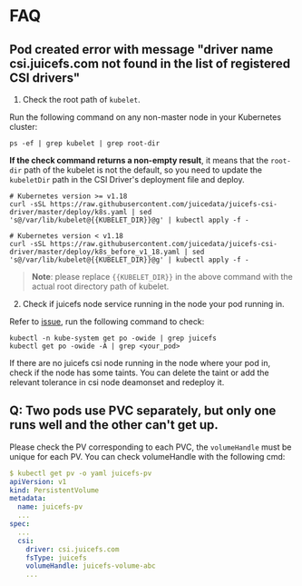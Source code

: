 # FAQ
## Pod created error with message "driver name csi.juicefs.com not found in the list of registered CSI drivers"

1. Check the root path of `kubelet`.

Run the following command on any non-master node in your Kubernetes cluster:

```shell
ps -ef | grep kubelet | grep root-dir
```

**If the check command returns a non-empty result**, it means that the `root-dir` path of the kubelet is not the default, so you need to update the `kubeletDir` path in the CSI Driver's deployment file and deploy.

```shell
# Kubernetes version >= v1.18
curl -sSL https://raw.githubusercontent.com/juicedata/juicefs-csi-driver/master/deploy/k8s.yaml | sed 's@/var/lib/kubelet@{{KUBELET_DIR}}@g' | kubectl apply -f -

# Kubernetes version < v1.18
curl -sSL https://raw.githubusercontent.com/juicedata/juicefs-csi-driver/master/deploy/k8s_before_v1_18.yaml | sed 's@/var/lib/kubelet@{{KUBELET_DIR}}@g' | kubectl apply -f -
```

> **Note**: please replace `{{KUBELET_DIR}}` in the above command with the actual root directory path of kubelet.

2. Check if juicefs node service running in the node your pod running in.

Refer to [issue](https://github.com/juicedata/juicefs-csi-driver/issues/177), run the following command to check:

```shell
kubectl -n kube-system get po -owide | grep juicefs
kubectl get po -owide -A | grep <your_pod>
```

If there are no juicefs csi node running in the node where your pod in, check if the node has some taints. You can delete the taint or add the relevant tolerance in csi node deamonset and redeploy it.

## Q: Two pods use PVC separately, but only one runs well and the other can't get up.

Please check the PV corresponding to each PVC, the `volumeHandle` must be unique for each PV. You can check volumeHandle with the following cmd:

```yaml
$ kubectl get pv -o yaml juicefs-pv
apiVersion: v1
kind: PersistentVolume
metadata:
  name: juicefs-pv
  ...
spec:
  ...
  csi:
    driver: csi.juicefs.com
    fsType: juicefs
    volumeHandle: juicefs-volume-abc
    ...
```
